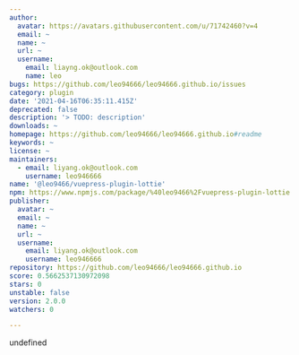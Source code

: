 ```yaml
---
author:
  avatar: https://avatars.githubusercontent.com/u/71742460?v=4
  email: ~
  name: ~
  url: ~
  username:
    email: liayng.ok@outlook.com
    name: leo
bugs: https://github.com/leo94666/leo94666.github.io/issues
category: plugin
date: '2021-04-16T06:35:11.415Z'
deprecated: false
description: '> TODO: description'
downloads: ~
homepage: https://github.com/leo94666/leo94666.github.io#readme
keywords: ~
license: ~
maintainers:
  - email: liyang.ok@outlook.com
    username: leo946666
name: '@leo9466/vuepress-plugin-lottie'
npm: https://www.npmjs.com/package/%40leo9466%2Fvuepress-plugin-lottie
publisher:
  avatar: ~
  email: ~
  name: ~
  url: ~
  username:
    email: liyang.ok@outlook.com
    username: leo946666
repository: https://github.com/leo94666/leo94666.github.io
score: 0.5662537130972098
stars: 0
unstable: false
version: 2.0.0
watchers: 0

---
```


undefined